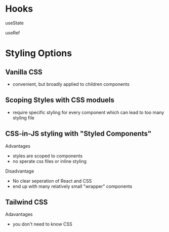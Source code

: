 


# Hooks

useState

useRef

# Styling Options

## Vanilla CSS
- convenient, but broadly applied to children components

## Scoping Styles with CSS moduels
- require specific styling for every component which can lead to too many styling file

## CSS-in-JS styling with "Styled Components"
Advantages
- styles are scoped to components
- no sperate css files or inline styling

Disadvantage
- No clear seperation of React and CSS
- end up with many relatively small "wrapper" components

## Tailwind CSS
Adavantages
- you don't need to know CSS


